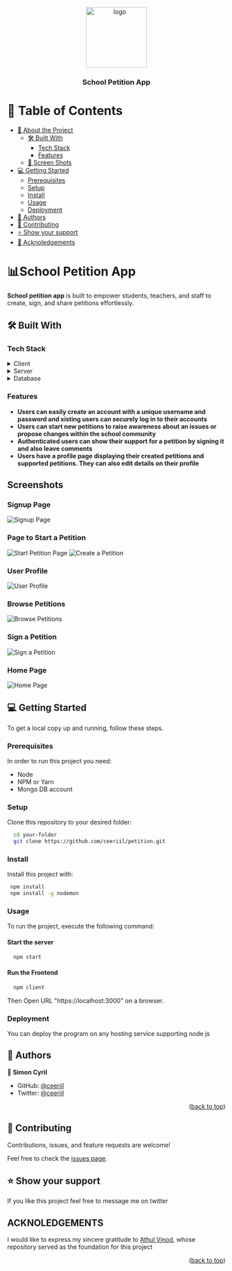 <div align="center">
  
  <img src="murple_logo.png" alt="logo" width="140"  height="auto" />
  <br/>

  <h3><b>School Petition App</b></h3>

</div>

<!-- TABLE OF CONTENTS -->

# 📗 Table of Contents

- [📖 About the Project](#about-project)
  - [🛠 Built With](#built-with)
    - [Tech Stack](#tech-stack)
    - [Features](#key-features)
  - [🚀 Screen Shots](#screen-shots)
- [💻 Getting Started](#getting-started)
  - [Prerequisites](#prerequisites)
  - [Setup](#setup)
  - [Install](#install)
  - [Usage](#usage)
  - [Deployment](#deployment)
- [👥 Authors](#authors)
- [🤝 Contributing](#contributing)
- [⭐️ Show your support](#support)
- [📝 Acknoledgements](#acknolegdements)

<!-- PROJECT DESCRIPTION -->

# 📊School Petition App <a name="about-project"></a>

**School petition app** is built to empower students, teachers, and staff to create, sign, and share petitions effortlessly.

## 🛠 Built With <a name="built-with"></a>

### Tech Stack <a name="tech-stack"></a>

<details>
  <summary>Client</summary>
  <ul>
    <li><a href="https://react.dev/">React JS</a></li>
  </ul>
</details>

<details>
  <summary>Server</summary>
  <ul>
    <li><a href="https://expressjs.com/">Express.js</a></li>
    <li><a href="https://nodejs.dev/en/learn/">Node js</a></li>
  </ul>
</details>

<details>
<summary>Database</summary>
  <ul>
    <li><a href="https://www.mongodb.com/">Mongo DB</a></li>
  </ul>
</details>

<!-- Features -->

### Features <a name="key-features"></a>

- **Users can easily create an account with a unique username and password and xisting users can securely log in to their accounts**
- **Users can start new petitions to raise awareness about an issues or propose changes within the school community**
- **Authenticated users can show their support for a petition by signing it and also leave comments**
- **Users have a profile page displaying their created petitions and supported petitions. They can also edit details on their profile**

<!-- SCREENSHOTS -->

## Screenshots <a name="screenshots"></a>

### Signup Page

![Signup Page](https://imgur.com/z6WUeHD.png)

### Page to Start a Petition

![Start Petition Page](https://imgur.com/qWq77F0.png)
![Create a Petition](https://imgur.com/W5UFHDd.png)

### User Profile

![User Profile](https://imgur.com/Io4SJWO.png)

### Browse Petitions

![Browse Petitions](https://imgur.com/zrvKCYk.png)

### Sign a Petition

![Sign a Petition](https://imgur.com/dhuYMMy.png)

### Home Page

![Home Page](https://imgur.com/c93b4Qr.png)

<!-- GETTING STARTED -->

## 💻 Getting Started <a name="getting-started"></a>

To get a local copy up and running, follow these steps.

### Prerequisites

In order to run this project you need:

- Node
- NPM or Yarn
- Mongo DB account
<!--
Example command:

```sh
 gem install rails
```

-->

### Setup

Clone this repository to your desired folder:

```sh
  cd your-folder
  git clone https://github.com/ceeriil/petition.git
```

### Install

Install this project with:

```sh
 npm install
 npm install -g nodemon
```

### Usage

To run the project, execute the following command:

#### Start the server

```sh
  npm start
```

#### Run the Frontend

```sh
  npm client
```

Then Open URL "https://localhost:3000" on a browser.

### Deployment

You can deploy the program on any hosting service supporting node js

<!-- AUTHORS -->

## 👥 Authors <a name="authors"></a>

👤 **Simon Cyril**

- GitHub: [@ceeriil](https://github.com/ceeriil)
- Twitter: [@ceeriil](https://twitter.com/ceeriil)

<p align="right">(<a href="#readme-top">back to top</a>)</p>

<!-- CONTRIBUTING -->

## 🤝 Contributing <a name="contributing"></a>

Contributions, issues, and feature requests are welcome!

Feel free to check the [issues page](/issues/).

<!-- SUPPORT -->

## ⭐️ Show your support <a name="support"></a>

If you like this project feel free to message me on twitter

<!-- ACKNOWLEDGEMENTS -->

## ACKNOLEDGEMENTS <a name="acknolegements"></a>

I would like to express my sincere gratitude to [Athul Vinod](https://github.com/DevAthul-88), whose repository served as the foundation for this project

<p align="right">(<a href="#readme-top">back to top</a>)</p>
